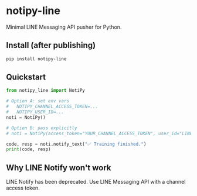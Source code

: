 # notipy-line

Minimal LINE Messaging API pusher for Python.

## Install (after publishing)
```bash
pip install notipy-line
```

## Quickstart
```python
from notipy_line import NotiPy

# Option A: set env vars
#   NOTIPY_CHANNEL_ACCESS_TOKEN=... 
#   NOTIPY_USER_ID=...
noti = NotiPy()

# Option B: pass explicitly
# noti = NotiPy(access_token="YOUR_CHANNEL_ACCESS_TOKEN", user_id="LINE_USER_ID")

code, resp = noti.notify_text("✅ Training finished.")
print(code, resp)
```

## Why LINE Notify won't work
LINE Notify has been deprecated. Use LINE Messaging API with a channel access token.
